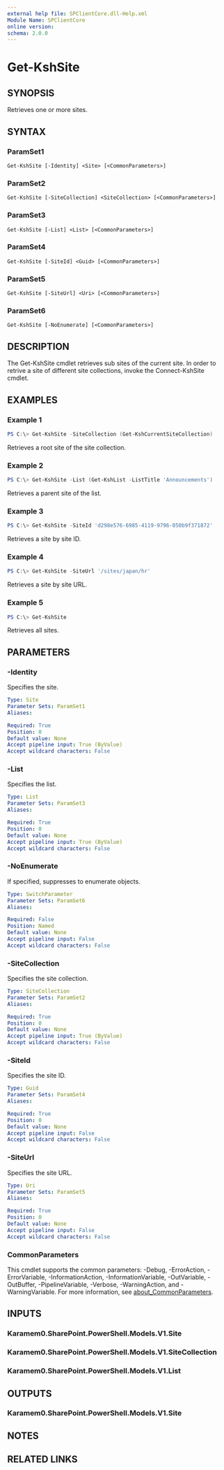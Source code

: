 ```yaml
---
external help file: SPClientCore.dll-Help.xml
Module Name: SPClientCore
online version:
schema: 2.0.0
---
```


# Get-KshSite

## SYNOPSIS
Retrieves one or more sites.

## SYNTAX

### ParamSet1
```
Get-KshSite [-Identity] <Site> [<CommonParameters>]
```

### ParamSet2
```
Get-KshSite [-SiteCollection] <SiteCollection> [<CommonParameters>]
```

### ParamSet3
```
Get-KshSite [-List] <List> [<CommonParameters>]
```

### ParamSet4
```
Get-KshSite [-SiteId] <Guid> [<CommonParameters>]
```

### ParamSet5
```
Get-KshSite [-SiteUrl] <Uri> [<CommonParameters>]
```

### ParamSet6
```
Get-KshSite [-NoEnumerate] [<CommonParameters>]
```

## DESCRIPTION
The Get-KshSite cmdlet retrieves sub sites of the current site.
In order to retrive a site of different site collections, invoke the Connect-KshSite cmdlet.

## EXAMPLES

### Example 1
```powershell
PS C:\> Get-KshSite -SiteCollection (Get-KshCurrentSiteCollection)
```

Retrieves a root site of the site collection.

### Example 2
```powershell
PS C:\> Get-KshSite -List (Get-KshList -ListTitle 'Announcements')
```

Retrieves a parent site of the list.

### Example 3
```powershell
PS C:\> Get-KshSite -SiteId 'd298e576-6985-4119-9796-050b9f371872'
```

Retrieves a site by site ID.

### Example 4
```powershell
PS C:\> Get-KshSite -SiteUrl '/sites/japan/hr'
```

Retrieves a site by site URL.

### Example 5
```powershell
PS C:\> Get-KshSite
```

Retrieves all sites.

## PARAMETERS

### -Identity
Specifies the site.

```yaml
Type: Site
Parameter Sets: ParamSet1
Aliases:

Required: True
Position: 0
Default value: None
Accept pipeline input: True (ByValue)
Accept wildcard characters: False
```

### -List
Specifies the list.

```yaml
Type: List
Parameter Sets: ParamSet3
Aliases:

Required: True
Position: 0
Default value: None
Accept pipeline input: True (ByValue)
Accept wildcard characters: False
```

### -NoEnumerate
If specified, suppresses to enumerate objects.

```yaml
Type: SwitchParameter
Parameter Sets: ParamSet6
Aliases:

Required: False
Position: Named
Default value: None
Accept pipeline input: False
Accept wildcard characters: False
```

### -SiteCollection
Specifies the site collection.

```yaml
Type: SiteCollection
Parameter Sets: ParamSet2
Aliases:

Required: True
Position: 0
Default value: None
Accept pipeline input: True (ByValue)
Accept wildcard characters: False
```

### -SiteId
Specifies the site ID.

```yaml
Type: Guid
Parameter Sets: ParamSet4
Aliases:

Required: True
Position: 0
Default value: None
Accept pipeline input: False
Accept wildcard characters: False
```

### -SiteUrl
Specifies the site URL.

```yaml
Type: Uri
Parameter Sets: ParamSet5
Aliases:

Required: True
Position: 0
Default value: None
Accept pipeline input: False
Accept wildcard characters: False
```

### CommonParameters
This cmdlet supports the common parameters: -Debug, -ErrorAction, -ErrorVariable, -InformationAction, -InformationVariable, -OutVariable, -OutBuffer, -PipelineVariable, -Verbose, -WarningAction, and -WarningVariable. For more information, see [about_CommonParameters](http://go.microsoft.com/fwlink/?LinkID=113216).

## INPUTS

### Karamem0.SharePoint.PowerShell.Models.V1.Site
### Karamem0.SharePoint.PowerShell.Models.V1.SiteCollection
### Karamem0.SharePoint.PowerShell.Models.V1.List

## OUTPUTS

### Karamem0.SharePoint.PowerShell.Models.V1.Site

## NOTES

## RELATED LINKS
